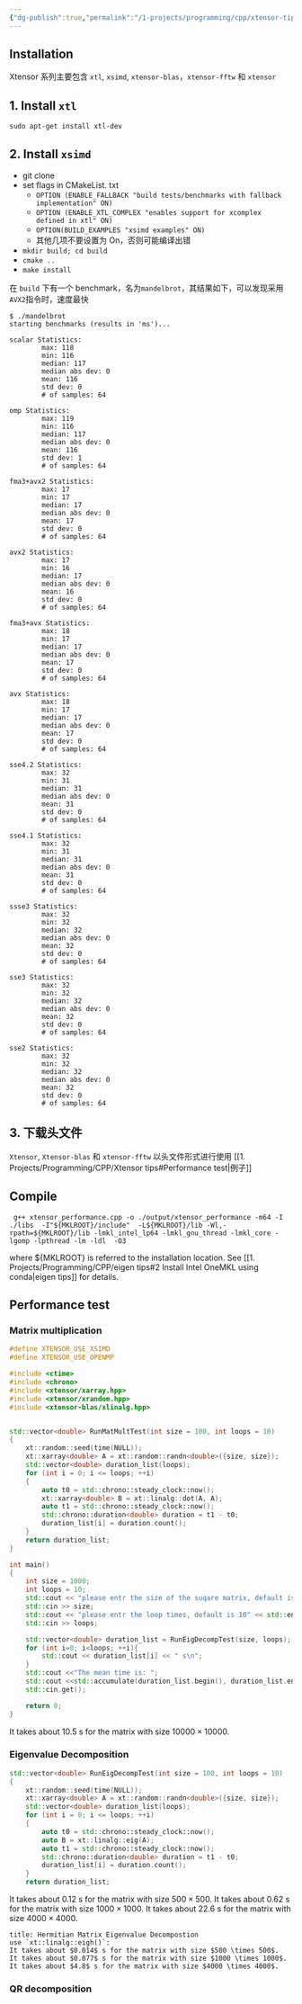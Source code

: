 ```yaml
---
{"dg-publish":true,"permalink":"/1-projects/programming/cpp/xtensor-tips/"}
---
```

## Installation

<div class="transclusion internal-embed is-loaded"><div class="markdown-embed">

<div class="markdown-embed-title">



</div>


Xtensor 系列主要包含 `xtl`, `xsimd`, `xtensor-blas`，`xtensor-fftw` 和 `xtensor`

## 1. Install `xtl`
`sudo apt-get install xtl-dev`

## 2. Install `xsimd`
- git clone
- set flags in CMakeList. txt
    - `OPTION (ENABLE_FALLBACK "build tests/benchmarks with fallback implementation" ON)` 
    - `OPTION (ENABLE_XTL_COMPLEX "enables support for xcomplex defined in xtl" ON)`
    - `OPTION(BUILD_EXAMPLES "xsimd examples" ON)`
    - 其他几项不要设置为 On，否则可能编译出错
- `mkdir build; cd build`
- `cmake ..`
- `make install`

在 `build` 下有一个 benchmark，名为`mandelbrot`，其结果如下，可以发现采用`AVX2`指令时，速度最快
```shell
$ ./mandelbrot 
starting benchmarks (results in 'ms')... 

scalar Statistics:
        max: 118
        min: 116
        median: 117
        median abs dev: 0
        mean: 116
        std dev: 0
        # of samples: 64

omp Statistics:
        max: 119
        min: 116
        median: 117
        median abs dev: 0
        mean: 116
        std dev: 1
        # of samples: 64

fma3+avx2 Statistics:
        max: 17
        min: 17
        median: 17
        median abs dev: 0
        mean: 17
        std dev: 0
        # of samples: 64

avx2 Statistics:
        max: 17
        min: 16
        median: 17
        median abs dev: 0
        mean: 16
        std dev: 0
        # of samples: 64

fma3+avx Statistics:
        max: 18
        min: 17
        median: 17
        median abs dev: 0
        mean: 17
        std dev: 0
        # of samples: 64

avx Statistics:
        max: 18
        min: 17
        median: 17
        median abs dev: 0
        mean: 17
        std dev: 0
        # of samples: 64

sse4.2 Statistics:
        max: 32
        min: 31
        median: 31
        median abs dev: 0
        mean: 31
        std dev: 0
        # of samples: 64

sse4.1 Statistics:
        max: 32
        min: 31
        median: 31
        median abs dev: 0
        mean: 31
        std dev: 0
        # of samples: 64

ssse3 Statistics:
        max: 32
        min: 32
        median: 32
        median abs dev: 0
        mean: 32
        std dev: 0
        # of samples: 64

sse3 Statistics:
        max: 32
        min: 32
        median: 32
        median abs dev: 0
        mean: 32
        std dev: 0
        # of samples: 64

sse2 Statistics:
        max: 32
        min: 32
        median: 32
        median abs dev: 0
        mean: 32
        std dev: 0
        # of samples: 64
```

## 3. 下载头文件
`Xtensor`, `Xtensor-blas` 和 `xtensor-fftw` 以头文件形式进行使用
[[1. Projects/Programming/CPP/Xtensor tips#Performance test|例子]]



</div></div>


## Compile
```shell
 g++ xtensor_performance.cpp -o ./output/xtensor_performance -m64 -I ./libs  -I"${MKLROOT}/include"  -L${MKLROOT}/lib -Wl,-rpath=${MKLROOT}/lib -lmkl_intel_lp64 -lmkl_gnu_thread -lmkl_core -lgomp -lpthread -lm -ldl  -O3
```
where ${MKLROOT} is referred to the installation location. See [[1. Projects/Programming/CPP/eigen tips#2 Install Intel OneMKL using conda|eigen tips]] for details.

## Performance test
### Matrix multiplication
```cpp
#define XTENSOR_USE_XSIMD
#define XTENSOR_USE_OPENMP

#include <ctime>
#include <chrono>
#include <xtensor/xarray.hpp>
#include <xtensor/xrandom.hpp>
#include <xtensor-blas/xlinalg.hpp>


std::vector<double> RunMatMultTest(int size = 100, int loops = 10)
{
    xt::random::seed(time(NULL));
    xt::xarray<double> A = xt::random::randn<double>({size, size});
    std::vector<double> duration_list(loops);
    for (int i = 0; i <= loops; ++i)
    {
        auto t0 = std::chrono::steady_clock::now();
        xt::xarray<double> B = xt::linalg::dot(A, A);
        auto t1 = std::chrono::steady_clock::now();
        std::chrono::duration<double> duration = t1 - t0;
        duration_list[i] = duration.count();
    }
    return duration_list;
}

int main()
{
    int size = 1000;
    int loops = 10;
    std::cout << "please entr the size of the suqare matrix, default is 1000" << std::endl;
    std::cin >> size;
    std::cout << "please entr the loop times, default is 10" << std::endl;
    std::cin >> loops;

    std::vector<double> duration_list = RunEigDecompTest(size, loops);
    for (int i=0; i<loops; ++i){
        std::cout << duration_list[i] << " s\n";
    }
    std::cout <<"The mean time is: ";
    std::cout <<std::accumulate(duration_list.begin(), duration_list.end(), 0.0) / loops << " s\n";
    std::cin.get();

    return 0;
}
```
It takes about $10.5$ s for the matrix with size $10000 \times 10000$.

### Eigenvalue Decomposition
```cpp
std::vector<double> RunEigDecompTest(int size = 100, int loops = 10)
{
    xt::random::seed(time(NULL));
    xt::xarray<double> A = xt::random::randn<double>({size, size});
    std::vector<double> duration_list(loops);
    for (int i = 0; i <= loops; ++i)
    {
        auto t0 = std::chrono::steady_clock::now();
        auto B = xt::linalg::eig(A);
        auto t1 = std::chrono::steady_clock::now();
        std::chrono::duration<double> duration = t1 - t0;
        duration_list[i] = duration.count();
    }
    return duration_list;
```
It takes about $0.12$ s for the matrix with size $500 \times 500$.
It takes about $0.62$ s for the matrix with size $1000 \times 1000$.
It takes about $22.6$ s for the matrix with size $4000 \times 4000$.
```ad-note
title: Hermitian Matrix Eigenvalue Decompostion
use `xt::linalg::eigh()`:
It takes about $0.014$ s for the matrix with size $500 \times 500$.
It takes about $0.077$ s for the matrix with size $1000 \times 1000$.
It takes about $4.8$ s for the matrix with size $4000 \times 4000$.
```

### QR decomposition
```cpp


```
